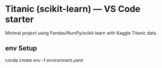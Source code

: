 # Titanic (scikit-learn) — VS Code starter

Minimal project using Pandas/NumPy/scikit-learn with Kaggle Titanic data.

## env Setup

conda create env -f environment.yaml
